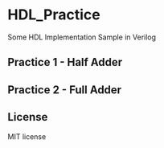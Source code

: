 # HDL_Practice
Some HDL Implementation Sample in Verilog

## Practice 1 - Half Adder

## Practice 2 - Full Adder

## License
MIT license
